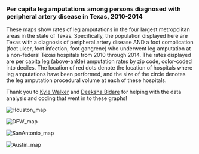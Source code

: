 ### Per capita leg amputations among persons diagnosed with peripheral artery disease in Texas, 2010-2014

These maps show rates of leg amputations in the four largest metropolitan areas in the state of Texas. Specifically, the population displayed here are Texas with a diagnosis of peripheral artery disease AND a foot complication (foot ulcer, foot infection, foot gangrene) who underwent leg amputation at a non-federal Texas hospitals from 2010 through 2014. The rates displayed are per capita leg (above-ankle) amputation rates by zip code, color-coded into deciles. The location of red dots denote the location of hospitals where leg amputations have been performed, and the size of the circle denotes the leg amputation procedural volume at each of these hospitals.  

Thank you to [Kyle Walker](www.twitter.com/kyle_e_walker) and [Deeksha Bidare](www.twitter.com/BidareDeeksha) for helping with the data analysis and coding that went in to these graphs!

![Houston_map](/Houston_map.tiff)

![DFW_map](/assets/DFW_map.tiff)

![SanAntonio_map](/Maps/SanAntonio_map.tiff)

![Austin_map](/Maps/Austin_map.tiff)

